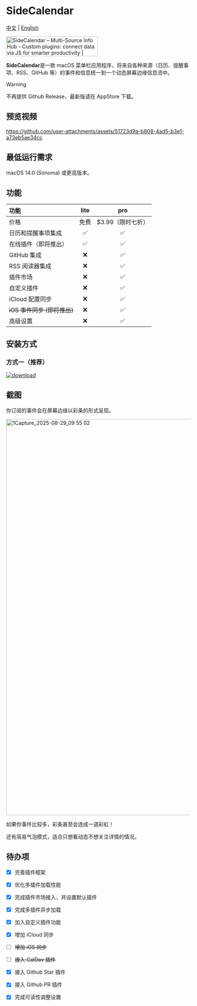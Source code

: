 # SideCalendar

[中文](https://github.com/sha2kyou/SideCalendar/blob/main/README.md) | [English](https://github.com/sha2kyou/SideCalendar/blob/main/README_EN.md)

<a href="https://www.producthunt.com/products/sidecalendar-multi-source-info-hub?embed=true&utm_source=badge-featured&utm_medium=badge&utm_source=badge-sidecalendar&#0045;multi&#0045;source&#0045;info&#0045;hub" target="_blank"><img src="https://api.producthunt.com/widgets/embed-image/v1/featured.svg?post_id=1015841&theme=light&t=1757766551818" alt="SideCalendar&#0032;–&#0032;Multi&#0045;Source&#0032;Info&#0032;Hub - Custom&#0032;plugins&#0058;&#0032;connect&#0032;data&#0032;via&#0032;JS&#0032;for&#0032;smarter&#0032;productivity | Product Hunt" style="width: 250px; height: 54px;" width="250" height="54" /></a>

**SideCalendar**是一款 macOS 菜单栏应用程序，将来自各种来源（日历、提醒事项、RSS、GitHub 等）的事件和信息统一到一个动态屏幕边缘信息流中。

>[!WARNING] 
>不再提供 Github Release，最新版请在 AppStore 下载。

## 预览视频

https://github.com/user-attachments/assets/51723d9a-b808-4ad5-b3e1-a73eb5ae34cc



## 最低运行需求
macOS 14.0 (Sonoma) 或更高版本。

## 功能

| 功能 | lite | pro |
| :--- | :---: | :---: |
| 价格 | 免费 | $3.99（限时七折）|
| 日历和提醒事项集成 | ✅ | ✅ |
| 在线插件（即将推出） | ✅ | ✅ |
| GitHub 集成 | ❌ | ✅ |
| RSS 阅读器集成 | ❌ | ✅ |
| 插件市场 | ❌ | ✅ |
| 自定义插件 | ❌ | ✅ |
| iCloud 配置同步 | ❌ | ✅ |
| ~~iOS 事件同步 (即将推出)~~ | ❌ | ✅ |
| 高级设置 | ❌ | ✅ |

## 安装方式

### 方式一（推荐）

[![download](https://oss.tr1ck.cn/image/20250826/6VuezL.png)](https://apps.apple.com/cn/app/sidecalendar/id6751482006)

## 截图

你订阅的事件会在屏幕边缘以彩条的形式呈现。

<img width="1920" height="1080" alt="1Capture_2025-08-29_09 55 02" src="https://github.com/user-attachments/assets/52dd6b0d-1889-428e-b5f1-eb10802254d1" />

如果你事件比较多，彩条甚至会连成一道彩虹！

还有简易气泡模式，适合只想看动态不想关注详情的情况。

## 待办项

- [x] 完善插件框架
- [x] 优化多插件加载性能
- [x] 完成插件市场接入，并设置默认插件
- [x] 完成多插件异步加载
- [x] 加入自定义插件功能
- [x] 增加 iCloud 同步
- [ ] ~~增加 iOS 同步~~
- [ ] ~~接入 CalDav 插件~~
- [x] 接入 Github Star 插件
- [x] 接入 Github PR 插件
- [x] 完成可读性调整设置


